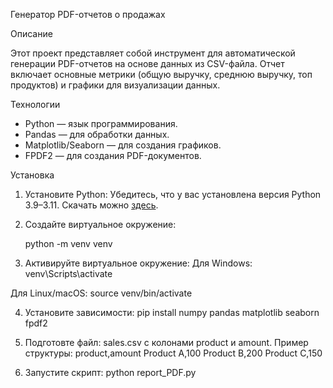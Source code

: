 Генератор PDF-отчетов о продажах

 Описание

Этот проект представляет собой инструмент для автоматической генерации PDF-отчетов на основе данных из CSV-файла. Отчет включает основные метрики (общую выручку, среднюю выручку, топ продуктов) и графики для визуализации данных.

Технологии

- Python — язык программирования.
- Pandas — для обработки данных.
- Matplotlib/Seaborn — для создания графиков.
- FPDF2 — для создания PDF-документов.

 Установка

1. Установите Python: Убедитесь, что у вас установлена версия Python 3.9–3.11. Скачать можно [здесь](https://www.python.org/downloads/).

2. Создайте виртуальное окружение:
  
   python -m venv venv

3. Активируйте виртуальное окружение:
Для Windows:
venv\Scripts\activate

Для Linux/macOS:
source venv/bin/activate

4. Установите зависимости:
pip install numpy pandas matplotlib seaborn fpdf2

5. Подготовте файл:
sales.csv  с колонами product и amount.
Пример структуры:
product,amount
Product A,100
Product B,200
Product C,150

6. Запустите скрипт:
python report_PDF.py


